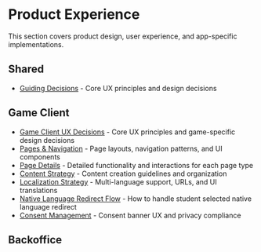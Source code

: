 # Product Experience

This section covers product design, user experience, and app-specific implementations.

## Shared
- [Guiding Decisions](01-shared/01-guiding-decisions.md) - Core UX principles and design decisions

## Game Client
- [Game Client UX Decisions](02-game-client/01-experience-overview.md) - Core UX principles and game-specific design decisions
- [Pages & Navigation](02-game-client/02-pages-navigation.md) - Page layouts, navigation patterns, and UI components
- [Page Details](02-game-client/03-page-details.md) - Detailed functionality and interactions for each page type
- [Content Strategy](02-game-client/04-content-strategy.md) - Content creation guidelines and organization
- [Localization Strategy](02-game-client/05-localization-strategy.md) - Multi-language support, URLs, and UI translations
- [Native Language Redirect Flow](02-game-client/06-native-language-redirect-flow.md) - How to handle student selected native language redirect
- [Consent Management](02-game-client/07-consent-management.md) - Consent banner UX and privacy compliance

## Backoffice
<!-- To be defined -->
